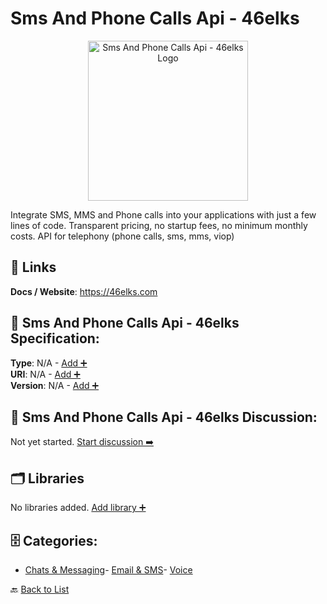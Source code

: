 # Sms And Phone Calls Api - 46elks
<p align="center">
    <img width="256" src="https://raw.githubusercontent.com/apis-list/apis-list/main/apis/sms-and-phone-calls-api-46elks/logo_256x256.png" alt="Sms And Phone Calls Api - 46elks Logo"/>
</p>
Integrate SMS, MMS and Phone calls into your applications with just a few lines of code. Transparent pricing, no startup fees, no minimum monthly costs. API for telephony (phone calls, sms, mms, viop)

##  🔗 Links
**Docs / Website**: https://46elks.com

## 🧬 Sms And Phone Calls Api - 46elks Specification:
**Type**: N/A - [Add ➕](https://github.com/apis-list/apis-list/edit/main/apis.yaml#L17831)  
**URI**: N/A - [Add ➕](https://github.com/apis-list/apis-list/edit/main/apis.yaml#L17831)  
**Version**: N/A - [Add ➕](https://github.com/apis-list/apis-list/edit/main/apis.yaml#L17831)

## 💬 Sms And Phone Calls Api - 46elks Discussion:
Not yet started. [Start discussion ➡️](https://github.com/apis-list/apis-list/discussions/new)

## 🗂️ Libraries

No libraries added. [Add library ➕](https://github.com/apis-list/apis-list/edit/main/apis.yaml#L17831)    


## 🗄️ Categories:
- [Chats & Messaging](https://github.com/apis-list/apis-list#chats--messaging-)- [Email & SMS](https://github.com/apis-list/apis-list#email--sms-)- [Voice](https://github.com/apis-list/apis-list#voice-)

🔙  [Back to List](https://github.com/apis-list/apis-list)

